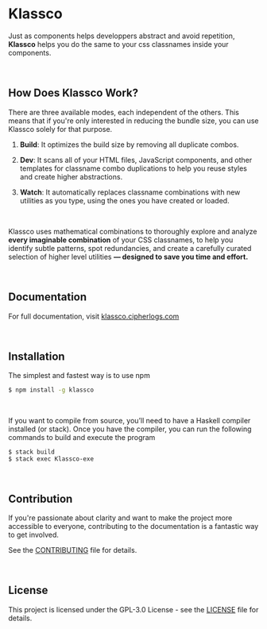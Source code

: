 # Klassco
Just as components helps developpers abstract and avoid repetition,
**Klassco** helps you do the same to your css classnames inside your
components.


<br />

## How Does Klassco Work?
There are three available modes, each independent of the others. This means
that if you're only interested in reducing the bundle size, you can use
Klassco solely for that purpose.

1. **Build**: It optimizes the build size by removing all duplicate combos.

2. **Dev**: It scans all of your HTML files, JavaScript components, and other
   templates for classname combo duplications to help you reuse styles and
   create higher abstractions.

3. **Watch**: It automatically replaces classname combinations with new
   utilities as you type, using the ones you have created or loaded.


<br />

Klassco uses mathematical combinations to thoroughly explore and analyze
**every imaginable combination** of your CSS classnames, to help you identify
subtle patterns, spot redundancies, and create a carefully curated selection
of higher level utilities **— designed to save you time and effort.**


<br />

## Documentation
For full documentation, visit [klassco.cipherlogs.com](https://klassco.cipherlogs.com)


<br />

## Installation
The simplest and fastest way is to use npm

```bash
$ npm install -g klassco
```

<br />

If you want to compile from source, you’ll need to have a Haskell compiler
installed (or stack). Once you have the compiler, you can run the following
commands to build and execute the program

```
$ stack build
$ stack exec Klassco-exe
```

<br />

## Contribution
If you're passionate about clarity and want to make the project more
accessible to everyone, contributing to the documentation is a fantastic way
to get involved.

See the [CONTRIBUTING](./CONTRIBUTING.md) file for details.


<br />

## License
This project is licensed under the GPL-3.0 License - see the
[LICENSE](./LICENSE) file for details.

